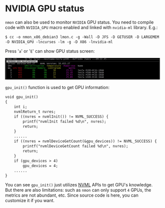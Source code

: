 # NVIDIA GPU status  

`nmon` can also be used to monitor `NVIDIA` GPU status. You need to compile code with `NVIDIA_GPU` macro enabled and linked with `nvidia-ml` library. E.g.:  

	$ cc -o nmon_x86_debian3 lmon.c -g -Wall -D JFS -D GETUSER -D LARGEMEM -D NVIDIA_GPU -lncurses -lm -g -D X86 -lnvidia-ml

Press '`a`' or '`E`' can show GPU status screen:  

![image](https://raw.githubusercontent.com/NanXiao/read-nmon-code-to-learn-analyzing-linux-performance/master/images/nvidia_gpu_status.jpg)

`gpu_init()` function is used to get GPU information:  

	void gpu_init()
	{
	    int i;
	    nvmlReturn_t nvres;
	    if ((nvres = nvmlInit()) != NVML_SUCCESS) {
	        printf("nvmlInit failed %d\n", nvres);
	        return;
	    }
	    ......
	    if ((nvres = nvmlDeviceGetCount(&gpu_devices)) != NVML_SUCCESS) {
	        printf("nvmlDeviceGetCount failed %d\n", nvres);
	        return;
	    }
	    if (gpu_devices > 4)
	        gpu_devices = 4;
	    ......
	}  
You can see `gpu_init()` just utilizes [NVML](https://developer.nvidia.com/nvidia-management-library-nvml) APIs to get GPU's knowledge. But there are also limitations: such as `nmon` can only support `4` GPUs, the metrics are not abundant, etc. Since source code is here, you can customize it if you want. 


